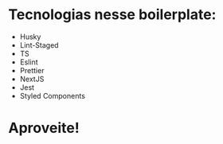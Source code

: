 # Tecnologias nesse boilerplate:

- Husky
- Lint-Staged 
- TS
- Eslint
- Prettier
- NextJS
- Jest
- Styled Components

# Aproveite!
